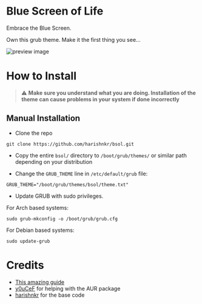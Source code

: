 # Blue Screen of Life

Embrace the Blue Screen.

Own this grub theme. Make it the first thing you see...

![preview image](preview.png)

# How to Install

> :warning: **Make sure you understand what you are doing. Installation of the theme can cause problems in your system if done incorrectly**

## Manual Installation

- Clone the repo

```
git clone https://github.com/harishnkr/bsol.git
```

- Copy the entire `bsol/` directory to `/boot/grub/themes/` or similar path depending on your distribution

- Change the `GRUB_THEME` line in `/etc/default/grub` file:

```
GRUB_THEME="/boot/grub/themes/bsol/theme.txt"
```
- Update GRUB with sudo privileges.

For Arch based systems:

```
sudo grub-mkconfig -o /boot/grub/grub.cfg
```


For Debian based systems:

```
sudo update-grub
```

# Credits


- [This amazing guide](http://wiki.rosalab.ru/en/index.php/Grub2_theme_tutorial)
- [y0uCeF](https://github.com/y0uCeF) for helping with the AUR package
- [harishnkr](https://github.com/harishnkr/bsol) for the base code


